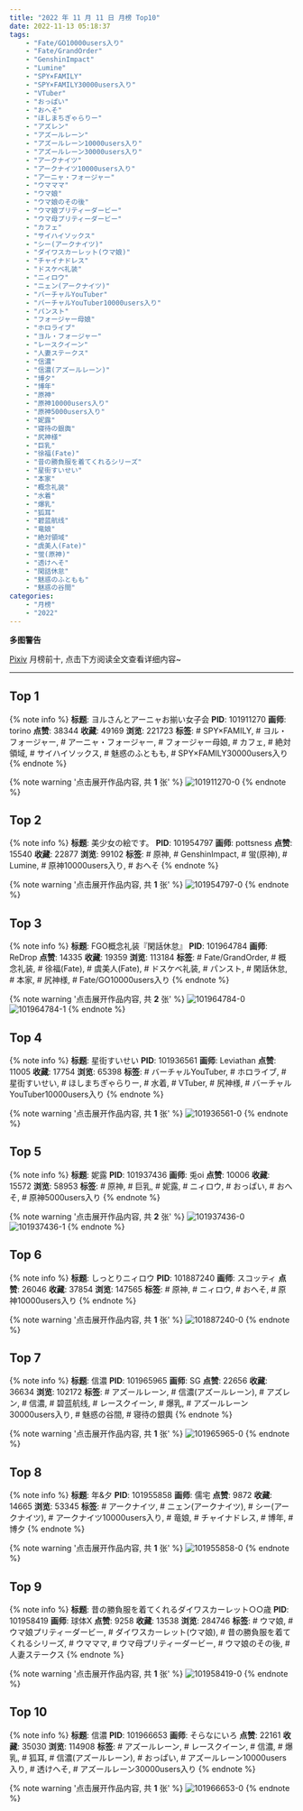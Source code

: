 ```yaml
---
title: "2022 年 11 月 11 日 月榜 Top10"
date: 2022-11-13 05:18:37
tags:
    - "Fate/GO10000users入り"
    - "Fate/GrandOrder"
    - "GenshinImpact"
    - "Lumine"
    - "SPY×FAMILY"
    - "SPY×FAMILY30000users入り"
    - "VTuber"
    - "おっぱい"
    - "おへそ"
    - "ほしまちぎゃらりー"
    - "アズレン"
    - "アズールレーン"
    - "アズールレーン10000users入り"
    - "アズールレーン30000users入り"
    - "アークナイツ"
    - "アークナイツ10000users入り"
    - "アーニャ・フォージャー"
    - "ウマママ"
    - "ウマ娘"
    - "ウマ娘のその後"
    - "ウマ娘プリティーダービー"
    - "ウマ母プリティーダービー"
    - "カフェ"
    - "サイハイソックス"
    - "シー(アークナイツ)"
    - "ダイワスカーレット(ウマ娘)"
    - "チャイナドレス"
    - "ドスケベ礼装"
    - "ニィロウ"
    - "ニェン(アークナイツ)"
    - "バーチャルYouTuber"
    - "バーチャルYouTuber10000users入り"
    - "パンスト"
    - "フォージャー母娘"
    - "ホロライブ"
    - "ヨル・フォージャー"
    - "レースクイーン"
    - "人妻ステークス"
    - "信濃"
    - "信濃(アズールレーン)"
    - "博夕"
    - "博年"
    - "原神"
    - "原神10000users入り"
    - "原神5000users入り"
    - "妮露"
    - "寝待の銀輿"
    - "尻神様"
    - "巨乳"
    - "徐福(Fate)"
    - "昔の勝負服を着てくれるシリーズ"
    - "星街すいせい"
    - "本家"
    - "概念礼装"
    - "水着"
    - "爆乳"
    - "狐耳"
    - "碧蓝航线"
    - "竜娘"
    - "絶対領域"
    - "虞美人(Fate)"
    - "蛍(原神)"
    - "透けへそ"
    - "閑話休怠"
    - "魅惑のふともも"
    - "魅惑の谷間"
categories:
    - "月榜"
    - "2022"
---
```


<i class="fa fa-triangle-exclamation"></i>**多图警告**<i class="fa fa-triangle-exclamation"></i>

[Pixiv](https://www.pixiv.net/) 月榜前十, 点击下方阅读全文查看详细内容~

<!-- more -->

---

## Top 1

{% note info %}
**标题**: ヨルさんとアーニャお揃い女子会
**PID**: 101911270 **画师**: torino
**点赞**: 38344 **收藏**: 49169 **浏览**: 221723
**标签**: # SPY×FAMILY, # ヨル・フォージャー, # アーニャ・フォージャー, # フォージャー母娘, # カフェ, # 絶対領域, # サイハイソックス, # 魅惑のふともも, # SPY×FAMILY30000users入り
{% endnote %}

{% note warning '点击展开作品内容, 共 **1** 张' %}
![101911270-0](https://i.pixiv.re/img-original/img/2022/10/14/00/00/08/101911270_p0.jpg)
{% endnote %}

## Top 2

{% note info %}
**标题**: 美少女の絵です。
**PID**: 101954797 **画师**: pottsness
**点赞**: 15540 **收藏**: 22877 **浏览**: 99102
**标签**: # 原神, # GenshinImpact, # 蛍(原神), # Lumine, # 原神10000users入り, # おへそ
{% endnote %}

{% note warning '点击展开作品内容, 共 **1** 张' %}
![101954797-0](https://i.pixiv.re/img-original/img/2022/10/15/18/00/04/101954797_p0.jpg)
{% endnote %}

## Top 3

{% note info %}
**标题**: FGO概念礼装『閑話休怠』
**PID**: 101964784 **画师**: ReDrop
**点赞**: 14335 **收藏**: 19359 **浏览**: 113184
**标签**: # Fate/GrandOrder, # 概念礼装, # 徐福(Fate), # 虞美人(Fate), # ドスケベ礼装, # パンスト, # 閑話休怠, # 本家, # 尻神様, # Fate/GO10000users入り
{% endnote %}

{% note warning '点击展开作品内容, 共 **2** 张' %}
![101964784-0](https://i.pixiv.re/img-original/img/2022/10/15/23/33/56/101964784_p0.png)
![101964784-1](https://i.pixiv.re/img-original/img/2022/10/15/23/33/56/101964784_p1.png)
{% endnote %}

## Top 4

{% note info %}
**标题**: 星街すいせい
**PID**: 101936561 **画师**: Leviathan
**点赞**: 11005 **收藏**: 17754 **浏览**: 65398
**标签**: # バーチャルYouTuber, # ホロライブ, # 星街すいせい, # ほしまちぎゃらりー, # 水着, # VTuber, # 尻神様, # バーチャルYouTuber10000users入り
{% endnote %}

{% note warning '点击展开作品内容, 共 **1** 张' %}
![101936561-0](https://i.pixiv.re/img-original/img/2022/10/15/00/00/10/101936561_p0.jpg)
{% endnote %}

## Top 5

{% note info %}
**标题**: 妮露
**PID**: 101937436 **画师**: 兎oi
**点赞**: 10006 **收藏**: 15572 **浏览**: 58953
**标签**: # 原神, # 巨乳, # 妮露, # ニィロウ, # おっぱい, # おへそ, # 原神5000users入り
{% endnote %}

{% note warning '点击展开作品内容, 共 **2** 张' %}
![101937436-0](https://i.pixiv.re/img-original/img/2022/10/15/00/19/11/101937436_p0.jpg)
![101937436-1](https://i.pixiv.re/img-original/img/2022/10/15/00/19/11/101937436_p1.jpg)
{% endnote %}

## Top 6

{% note info %}
**标题**: しっとりニィロウ
**PID**: 101887240 **画师**: スコッティ
**点赞**: 26046 **收藏**: 37854 **浏览**: 147565
**标签**: # 原神, # ニィロウ, # おへそ, # 原神10000users入り
{% endnote %}

{% note warning '点击展开作品内容, 共 **1** 张' %}
![101887240-0](https://i.pixiv.re/img-original/img/2022/10/13/00/00/03/101887240_p0.png)
{% endnote %}

## Top 7

{% note info %}
**标题**: 信濃
**PID**: 101965965 **画师**: SG
**点赞**: 22656 **收藏**: 36634 **浏览**: 102172
**标签**: # アズールレーン, # 信濃(アズールレーン), # アズレン, # 信濃, # 碧蓝航线, # レースクイーン, # 爆乳, # アズールレーン30000users入り, # 魅惑の谷間, # 寝待の銀輿
{% endnote %}

{% note warning '点击展开作品内容, 共 **1** 张' %}
![101965965-0](https://i.pixiv.re/img-original/img/2022/10/16/00/01/55/101965965_p0.png)
{% endnote %}

## Top 8

{% note info %}
**标题**: 年&夕
**PID**: 101955858 **画师**: 儒宅
**点赞**: 9872 **收藏**: 14665 **浏览**: 53345
**标签**: # アークナイツ, # ニェン(アークナイツ), # シー(アークナイツ), # アークナイツ10000users入り, # 竜娘, # チャイナドレス, # 博年, # 博夕
{% endnote %}

{% note warning '点击展开作品内容, 共 **1** 张' %}
![101955858-0](https://i.pixiv.re/img-original/img/2022/10/15/18/41/04/101955858_p0.jpg)
{% endnote %}

## Top 9

{% note info %}
**标题**: 昔の勝負服を着てくれるダイワスカーレット○○歳
**PID**: 101958419 **画师**: 球体X
**点赞**: 9258 **收藏**: 13538 **浏览**: 284746
**标签**: # ウマ娘, # ウマ娘プリティーダービー, # ダイワスカーレット(ウマ娘), # 昔の勝負服を着てくれるシリーズ, # ウマママ, # ウマ母プリティーダービー, # ウマ娘のその後, # 人妻ステークス
{% endnote %}

{% note warning '点击展开作品内容, 共 **1** 张' %}
![101958419-0](https://i.pixiv.re/img-original/img/2022/10/15/20/13/23/101958419_p0.png)
{% endnote %}

## Top 10

{% note info %}
**标题**: 信濃
**PID**: 101966653 **画师**: そらなにいろ
**点赞**: 22161 **收藏**: 35030 **浏览**: 114908
**标签**: # アズールレーン, # レースクイーン, # 信濃, # 爆乳, # 狐耳, # 信濃(アズールレーン), # おっぱい, # アズールレーン10000users入り, # 透けへそ, # アズールレーン30000users入り
{% endnote %}

{% note warning '点击展开作品内容, 共 **1** 张' %}
![101966653-0](https://i.pixiv.re/img-original/img/2022/10/16/00/16/22/101966653_p0.png)
{% endnote %}
